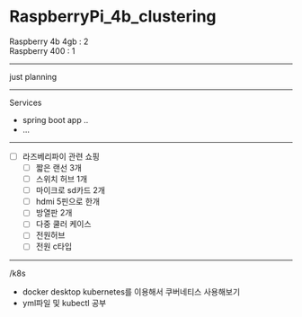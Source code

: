 # RaspberryPi_4b_clustering

Raspberry 4b 4gb : 2  
Raspberry 400 : 1

---

just planning

---
Services
- spring boot app ..
- ...
---


- [ ]  라즈베리파이 관련 쇼핑
    - [ ]  짧은 랜선 3개
    - [ ]  스위치 허브 1개
    - [ ]  마이크로 sd카드 2개
    - [ ]  hdmi 5핀으로 한개
    - [ ]  방열판 2개
    - [ ]  다중 쿨러 케이스
    - [ ]  전원허브
    - [ ]  전원 c타입
---
/k8s
- docker desktop kubernetes를 이용해서 쿠버네티스 사용해보기
- yml파일 및 kubectl 공부
